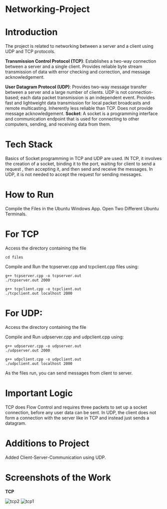 # Networking-Project


# Introduction
The project is related to networking between a server and a client using UDP and TCP protocols.

**Transmission Control Protocol (TCP)**: Establishes a two-way connection between a server and a single client. Provides reliable byte stream transmission of data with error checking and correction, and message acknowledgement.

**User Datagram Protocol (UDP)**: Provides two-way message transfer between a server and a large number of clients. UDP is not connection-based; each data packet transmission is an independent event. Provides fast and lightweight data transmission for local packet broadcasts and remote multicasting. Inherently less reliable than TCP. Does not provide message acknowledgement.
**Socket**: A socket is a programming interface and communication endpoint that is used for connecting to other computers, sending, and receiving data from them.

# Tech Stack
Basics of Socket programming in TCP and UDP are used. 
IN TCP, it involves the creation of a socket, binding it to the port, waiting for client to send a request , then accepting it, and then send and receive the messages. 
In UDP, it is not needed to accept the request for sending messages.

# How to Run
Compile the Files in the Ubuntu Windows App. Open Two Different Ubuntu Terminals.

# For TCP
Access the directory containing the file
```
cd files
```

Compile and Run the tcpserver.cpp and tcpclient.cpp files using:

```
g++ tcpserver.cpp -o tcpserver.out
./tcpserver.out 2000
```
```
g++ tcpclient.cpp -o tcpclient.out
./tcpclient.out localhost 2000
```

# For UDP: 
Access the directory containing the file

Compile and Run udpserver.cpp and udpclient.cpp using:

```
g++ udpserver.cpp -o udpserver.out
./udpserver.out 2000
```
```
g++ udpclient.cpp -o udpclient.out
./udpclient.out localhost 2000
```


As the files run, you can send messages from client to server.


# Important Logic
TCP does Flow Control and requires three packets to set up a socket connection, before any user data can be sent. In UDP, the client does not form a connection with the server like in TCP and instead just sends a datagram.

# Additions to Project
Added Client-Server-Communication using UDP.

# Screenshots of the Work

**TCP**

![tcp2](https://user-images.githubusercontent.com/52610977/123784588-3a33ea00-d8f5-11eb-98bd-1fe3ec281ba2.png)
![tcp1](https://user-images.githubusercontent.com/52610977/123784652-46b84280-d8f5-11eb-94c5-6e674e6714e7.png)
